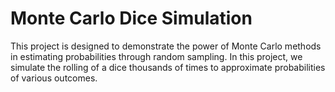 # Monte Carlo Dice Simulation

This project is designed to demonstrate the power of Monte Carlo methods in estimating probabilities through random sampling. In this project, we simulate the rolling of a dice thousands of times to approximate probabilities of various outcomes. 
